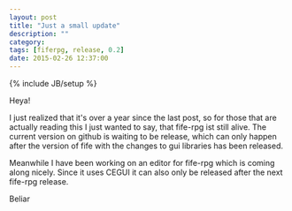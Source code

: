 ```yaml
---
layout: post
title: "Just a small update"
description: ""
category:
tags: [fiferpg, release, 0.2]
date: 2015-02-26 12:37:00
---
```

{% include JB/setup %}

Heya!

I just realized that it's over a year since the last post, so for those that are actually reading this I just wanted to say, that fife-rpg ist still alive.
The current version on github is waiting to be release, which can only happen after the version of fife with the changes to gui libraries has been released.

Meanwhile I have been working on an editor for fife-rpg which is coming along nicely. Since it uses CEGUI it can also only be released after the next fife-rpg release.

Beliar
